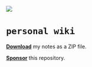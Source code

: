 ![](https://github.com/gongahkia/personal-wiki/actions/workflows/zip-files.yml/badge.svg)
  
# `personal wiki`  
  
<a href="https://github.com/gongahkia/personal-wiki/releases/tag/notes-2025-04-02"><b>Download</b></a> my notes as a ZIP file.</a>  
  
[**Sponsor**](https://github.com/sponsors/gongahkia) this repository.  
